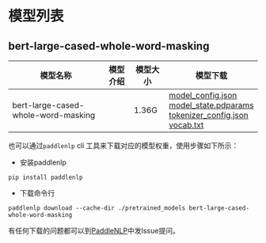 #  模型列表

## bert-large-cased-whole-word-masking

| 模型名称 | 模型介绍 | 模型大小  | 模型下载 |
| --- | --- | --- | --- |
|bert-large-cased-whole-word-masking|  | 1.36G | [model_config.json](https://bj.bcebos.com/paddlenlp/models/community/bert-large-cased-whole-word-masking/model_config.json)<br>[model_state.pdparams](https://bj.bcebos.com/paddlenlp/models/community/bert-large-cased-whole-word-masking/model_state.pdparams)<br>[tokenizer_config.json](https://bj.bcebos.com/paddlenlp/models/community/bert-large-cased-whole-word-masking/tokenizer_config.json)<br>[vocab.txt](https://bj.bcebos.com/paddlenlp/models/community/bert-large-cased-whole-word-masking/vocab.txt) |

也可以通过`paddlenlp` cli 工具来下载对应的模型权重，使用步骤如下所示：

* 安装paddlenlp

```shell
pip install paddlenlp
```

* 下载命令行

```shell
paddlenlp download --cache-dir ./pretrained_models bert-large-cased-whole-word-masking
```

有任何下载的问题都可以到[PaddleNLP](https://github.com/PaddlePaddle/PaddleNLP)中发Issue提问。